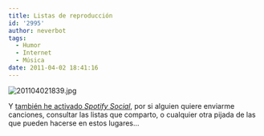 ```yaml
---
title: Listas de reproducción
id: '2995'
author: neverbot
tags:
  - Humor
  - Internet
  - Música
date: 2011-04-02 18:41:16
---
```


![201104021839.jpg](./201104021839.jpg)

Y [también he activado _Spotify Social_](http://open.spotify.com/user/neverbot), por si alguien quiere enviarme canciones, consultar las listas que comparto, o cualquier otra pijada de las que pueden hacerse en estos lugares...